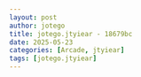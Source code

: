 ```yaml
---
layout: post
author: jotego
title: jotego.jtyiear - 18679bc
date: 2025-05-23
categories: [Arcade, jtyiear]
tags: [jotego.jtyiear]
---
```



